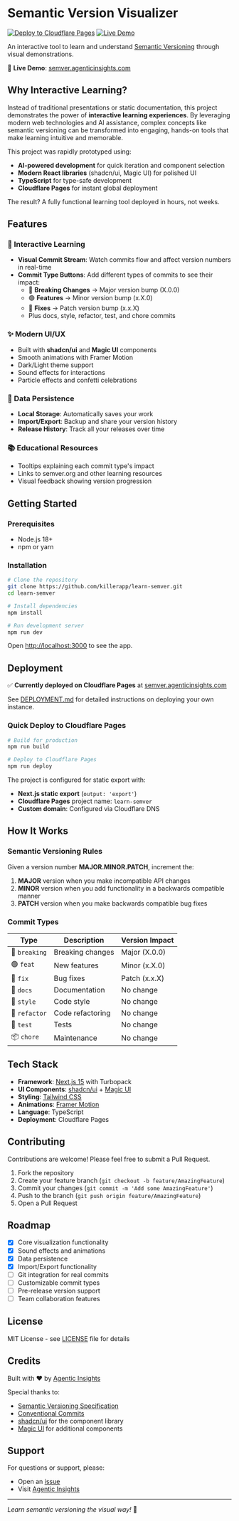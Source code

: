 # Semantic Version Visualizer

[![Deploy to Cloudflare Pages](https://github.com/killerapp/learn-semver/actions/workflows/deploy.yml/badge.svg)](https://github.com/killerapp/learn-semver/actions/workflows/deploy.yml)
[![Live Demo](https://img.shields.io/badge/demo-live-brightgreen)](https://semver.agenticinsights.com)

An interactive tool to learn and understand [Semantic Versioning](https://semver.org) through visual demonstrations.

🚀 **Live Demo**: [semver.agenticinsights.com](https://semver.agenticinsights.com)

## Why Interactive Learning?

Instead of traditional presentations or static documentation, this project demonstrates the power of **interactive learning experiences**. By leveraging modern web technologies and AI assistance, complex concepts like semantic versioning can be transformed into engaging, hands-on tools that make learning intuitive and memorable.

This project was rapidly prototyped using:
- **AI-powered development** for quick iteration and component selection
- **Modern React libraries** (shadcn/ui, Magic UI) for polished UI
- **TypeScript** for type-safe development
- **Cloudflare Pages** for instant global deployment

The result? A fully functional learning tool deployed in hours, not weeks.

## Features

### 🎯 Interactive Learning
- **Visual Commit Stream**: Watch commits flow and affect version numbers in real-time
- **Commit Type Buttons**: Add different types of commits to see their impact:
  - 🔴 **Breaking Changes** → Major version bump (X.0.0)
  - 🟢 **Features** → Minor version bump (x.X.0)
  - 🔵 **Fixes** → Patch version bump (x.x.X)
  - Plus docs, style, refactor, test, and chore commits

### ✨ Modern UI/UX
- Built with **shadcn/ui** and **Magic UI** components
- Smooth animations with Framer Motion
- Dark/Light theme support
- Sound effects for interactions
- Particle effects and confetti celebrations

### 💾 Data Persistence
- **Local Storage**: Automatically saves your work
- **Import/Export**: Backup and share your version history
- **Release History**: Track all your releases over time

### 📚 Educational Resources
- Tooltips explaining each commit type's impact
- Links to semver.org and other learning resources
- Visual feedback showing version progression

## Getting Started

### Prerequisites
- Node.js 18+
- npm or yarn

### Installation

```bash
# Clone the repository
git clone https://github.com/killerapp/learn-semver.git
cd learn-semver

# Install dependencies
npm install

# Run development server
npm run dev
```

Open [http://localhost:3000](http://localhost:3000) to see the app.

## Deployment

✅ **Currently deployed on Cloudflare Pages** at [semver.agenticinsights.com](https://semver.agenticinsights.com)

See [DEPLOYMENT.md](DEPLOYMENT.md) for detailed instructions on deploying your own instance.

### Quick Deploy to Cloudflare Pages

```bash
# Build for production
npm run build

# Deploy to Cloudflare Pages
npm run deploy
```

The project is configured for static export with:
- **Next.js static export** (`output: 'export'`)
- **Cloudflare Pages** project name: `learn-semver`
- **Custom domain**: Configured via Cloudflare DNS

## How It Works

### Semantic Versioning Rules

Given a version number **MAJOR.MINOR.PATCH**, increment the:

1. **MAJOR** version when you make incompatible API changes
2. **MINOR** version when you add functionality in a backwards compatible manner
3. **PATCH** version when you make backwards compatible bug fixes

### Commit Types

| Type | Description | Version Impact |
|------|-------------|----------------|
| 🔴 `breaking` | Breaking changes | Major (X.0.0) |
| 🟢 `feat` | New features | Minor (x.X.0) |
| 🔵 `fix` | Bug fixes | Patch (x.x.X) |
| 📝 `docs` | Documentation | No change |
| 🎨 `style` | Code style | No change |
| 🔧 `refactor` | Code refactoring | No change |
| 🧪 `test` | Tests | No change |
| 📦 `chore` | Maintenance | No change |

## Tech Stack

- **Framework**: [Next.js 15](https://nextjs.org) with Turbopack
- **UI Components**: [shadcn/ui](https://ui.shadcn.com) + [Magic UI](https://magicui.design)
- **Styling**: [Tailwind CSS](https://tailwindcss.com)
- **Animations**: [Framer Motion](https://www.framer.com/motion)
- **Language**: TypeScript
- **Deployment**: Cloudflare Pages

## Contributing

Contributions are welcome! Please feel free to submit a Pull Request.

1. Fork the repository
2. Create your feature branch (`git checkout -b feature/AmazingFeature`)
3. Commit your changes (`git commit -m 'Add some AmazingFeature'`)
4. Push to the branch (`git push origin feature/AmazingFeature`)
5. Open a Pull Request

## Roadmap

- [x] Core visualization functionality
- [x] Sound effects and animations
- [x] Data persistence
- [x] Import/Export functionality
- [ ] Git integration for real commits
- [ ] Customizable commit types
- [ ] Pre-release version support
- [ ] Team collaboration features

## License

MIT License - see [LICENSE](LICENSE) file for details

## Credits

Built with ❤️ by [Agentic Insights](https://agenticinsights.com)

Special thanks to:
- [Semantic Versioning Specification](https://semver.org)
- [Conventional Commits](https://www.conventionalcommits.org)
- [shadcn/ui](https://ui.shadcn.com) for the component library
- [Magic UI](https://magicui.design) for additional components

## Support

For questions or support, please:
- Open an [issue](https://github.com/killerapp/learn-semver/issues)
- Visit [Agentic Insights](https://agenticinsights.com)

---

*Learn semantic versioning the visual way!* 🚀